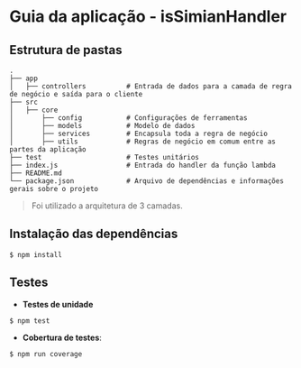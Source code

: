# Guia da aplicação - isSimianHandler

## Estrutura de pastas

```
.                       
├── app
│   ├── controllers          # Entrada de dados para a camada de regra de negócio e saída para o cliente
├── src
│   ├── core                   
│       ├── config           # Configurações de ferramentas
│       ├── models           # Modelo de dados
│       ├── services         # Encapsula toda a regra de negócio
│       ├── utils            # Regras de negócio em comum entre as partes da aplicação
├── test                     # Testes unitários
├── index.js                 # Entrada do handler da função lambda
├── README.md
└── package.json             # Arquivo de dependências e informações gerais sobre o projeto
```
> Foi utilizado a arquitetura de 3 camadas.

## Instalação das dependências
```
$ npm install
```
## Testes
- **Testes de unidade**
```
$ npm test
```
- **Cobertura de testes**:
```
$ npm run coverage
```

